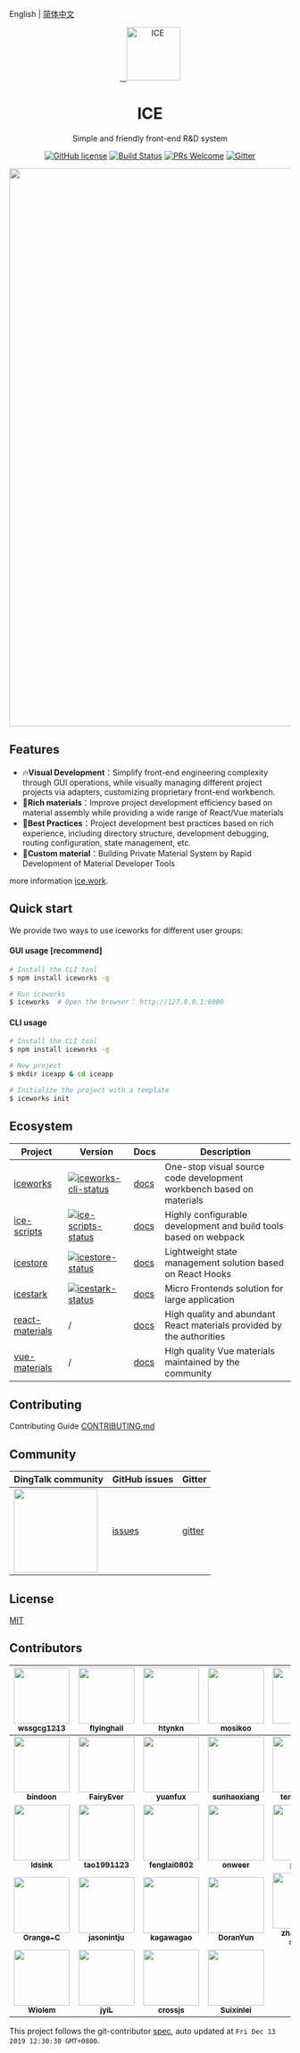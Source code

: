 English | [简体中文](./README.md)

<p align="center">
  <a href="https://ice.work">
    <img alt="ICE" src="https://img.alicdn.com/tfs/TB1gOdQRCrqK1RjSZK9XXXyypXa-192-192.png" width="96">
  </a>
</p>

<h1 align="center">ICE</h1>

<div align="center">

Simple and friendly front-end R&D system

<a href="/LICENSE"><img src="https://img.shields.io/badge/license-MIT-blue.svg" alt="GitHub license" /></a>
<a href="https://travis-ci.org/alibaba/ice"><img src="https://travis-ci.org/alibaba/ice.svg?branch=master" alt="Build Status" /></a>
<a href="https://github.com/alibaba/ice/pulls"><img src="https://img.shields.io/badge/PRs-welcome-brightgreen.svg" alt="PRs Welcome" /></a>
<a href="https://gitter.im/alibaba/ice"><img src="https://badges.gitter.im/alibaba/ice.svg" alt="Gitter" /></a>

<div align="center">
  <img src="https://img.alicdn.com/tfs/TB12869ai_1gK0jSZFqXXcpaXXa-2898-1988.png" width="1000" />
</div>
</div>

## Features

- :fire:**Visual Development**：Simplify front-end engineering complexity through GUI operations, while visually managing different project projects via adapters, customizing proprietary front-end workbench.
- :100:**Rich materials**：Improve project development efficiency based on material assembly while providing a wide range of React/Vue materials
- :tophat:**Best Practices**：Project development best practices based on rich experience, including directory structure, development debugging, routing configuration, state management, etc.
- :whale:**Custom material**：Building Private Material System by Rapid Development of Material Developer Tools

more information [ice.work](https://ice.work).

## Quick start

We provide two ways to use iceworks for different user groups:

#### GUI usage [recommend]

```bash
# Install the CLI tool
$ npm install iceworks -g

# Run iceworks
$ iceworks  # Open the browser： http://127.0.0.1:8000
```

#### CLI usage

```bash
# Install the CLI tool
$ npm install iceworks -g

# New project
$ mkdir iceapp & cd iceapp

# Initialize the project with a template
$ iceworks init
```

## Ecosystem

|    Project         |    Version                                 |     Docs    |   Description       |
|----------------|-----------------------------------------|--------------|-----------|
| [iceworks]     | [![iceworks-cli-status]][iceworks-cli-package] | [docs][iceworks-docs] |One-stop visual source code development workbench based on materials|
| [ice-scripts] | [![ice-scripts-status]][ice-scripts-package] | [docs][ice-scripts-docs] |Highly configurable development and build tools based on webpack|
| [icestore] | [![icestore-status]][icestore-package] | [docs][icestore-docs] |Lightweight state management solution based on React Hooks|
| [icestark] | [![icestark-status]][icestark-package] | [docs][icestark-docs] |Micro Frontends solution for large application|
| [react-materials] | / | [docs][react-materials-docs] |High quality and abundant React materials provided by the authorities|
| [vue-materials] | / | [docs][vue-materials-docs] |High quality Vue materials maintained by the community|

[iceworks]: https://github.com/alibaba/ice
[ice-scripts]: https://github.com/ice-lab/ice-scripts
[icestore]: https://github.com/ice-lab/icestore
[icestark]: https://github.com/ice-lab/icestark
[react-materials]: https://github.com/ice-lab/react-materials
[vue-materials]: https://github.com/ice-lab/vue-materials

[iceworks-cli-status]: https://img.shields.io/npm/v/iceworks.svg
[ice-scripts-status]: https://img.shields.io/npm/v/ice-scripts.svg
[icestore-status]: https://img.shields.io/npm/v/@ice/store.svg
[icestark-status]: https://img.shields.io/npm/v/@ice/stark.svg

[iceworks-cli-package]: https://npmjs.com/package/iceworks
[ice-scripts-package]: https://npmjs.com/package/ice-scripts
[icestore-package]: https://npmjs.com/package/@ice/store
[icestark-package]: https://npmjs.com/package/@ice/stark

[vue-materials-docs]: https://ice.work/block?type=vue
[react-materials-docs]: https://ice.work/scaffold
[iceworks-docs]: https://ice.work/docs/iceworks/about
[ice-scripts-docs]: https://ice.work/docs/cli/about
[icestark-docs]: https://ice.work/docs/icestark/guide/about
[icestore-docs]: https://github.com/ice-lab/icestore#icestore

## Contributing

Contributing Guide [CONTRIBUTING.md](/.github/CONTRIBUTING.md)

## Community

| DingTalk community                               | GitHub issues |  Gitter |
|-------------------------------------|--------------|---------|
|<img src="https://ice.alicdn.com/assets/images/qrcode.png" width="150" /> | [issues]     | [gitter]|

[issues]: https://github.com/alibaba/ice/issues
[gitter]: https://gitter.im/alibaba/ice

## License

[MIT](/LICENSE)

<!-- GITCONTRIBUTOR_START -->

## Contributors

|[<img src="https://avatars1.githubusercontent.com/u/3922719?v=4" width="100px;"/><br/><sub><b>wssgcg1213</b></sub>](https://github.com/wssgcg1213)<br/>|[<img src="https://avatars2.githubusercontent.com/u/157430?v=4" width="100px;"/><br/><sub><b>flyinghail</b></sub>](https://github.com/flyinghail)<br/>|[<img src="https://avatars2.githubusercontent.com/u/659135?v=4" width="100px;"/><br/><sub><b>htynkn</b></sub>](https://github.com/htynkn)<br/>|[<img src="https://avatars1.githubusercontent.com/u/24466804?v=4" width="100px;"/><br/><sub><b>mosikoo</b></sub>](https://github.com/mosikoo)<br/>|[<img src="https://avatars3.githubusercontent.com/u/1523060?v=4" width="100px;"/><br/><sub><b>sjy</b></sub>](https://github.com/sjy)<br/>|[<img src="https://avatars3.githubusercontent.com/u/5608189?v=4" width="100px;"/><br/><sub><b>savokiss</b></sub>](https://github.com/savokiss)<br/>|
| :---: | :---: | :---: | :---: | :---: | :---: |
|[<img src="https://avatars0.githubusercontent.com/u/5189853?v=4" width="100px;"/><br/><sub><b>bindoon</b></sub>](https://github.com/bindoon)<br/>|[<img src="https://avatars3.githubusercontent.com/u/19357920?v=4" width="100px;"/><br/><sub><b>FairyEver</b></sub>](https://github.com/FairyEver)<br/>|[<img src="https://avatars2.githubusercontent.com/u/6414178?v=4" width="100px;"/><br/><sub><b>yuanfux</b></sub>](https://github.com/yuanfux)<br/>|[<img src="https://avatars0.githubusercontent.com/u/24645480?v=4" width="100px;"/><br/><sub><b>sunhaoxiang</b></sub>](https://github.com/sunhaoxiang)<br/>|[<img src="https://avatars0.githubusercontent.com/u/5419233?v=4" width="100px;"/><br/><sub><b>temper357</b></sub>](https://github.com/temper357)<br/>|[<img src="https://avatars0.githubusercontent.com/u/2505411?v=4" width="100px;"/><br/><sub><b>imsobear</b></sub>](https://github.com/imsobear)<br/>|
|[<img src="https://avatars2.githubusercontent.com/u/1937610?v=4" width="100px;"/><br/><sub><b>ldsink</b></sub>](https://github.com/ldsink)<br/>|[<img src="https://avatars0.githubusercontent.com/u/9708135?v=4" width="100px;"/><br/><sub><b>tao1991123</b></sub>](https://github.com/tao1991123)<br/>|[<img src="https://avatars1.githubusercontent.com/u/5765610?v=4" width="100px;"/><br/><sub><b>fenglai0802</b></sub>](https://github.com/fenglai0802)<br/>|[<img src="https://avatars3.githubusercontent.com/u/11755669?v=4" width="100px;"/><br/><sub><b>onweer</b></sub>](https://github.com/onweer)<br/>|[<img src="https://avatars2.githubusercontent.com/u/11440779?v=4" width="100px;"/><br/><sub><b>pixcai</b></sub>](https://github.com/pixcai)<br/>|[<img src="https://avatars3.githubusercontent.com/u/4392234?v=4" width="100px;"/><br/><sub><b>alvinhui</b></sub>](https://github.com/alvinhui)<br/>|
|[<img src="https://avatars1.githubusercontent.com/u/8469262?v=4" width="100px;"/><br/><sub><b>Orange-C</b></sub>](https://github.com/Orange-C)<br/>|[<img src="https://avatars0.githubusercontent.com/u/14125115?v=4" width="100px;"/><br/><sub><b>jasonintju</b></sub>](https://github.com/jasonintju)<br/>|[<img src="https://avatars3.githubusercontent.com/u/6930280?v=4" width="100px;"/><br/><sub><b>kagawagao</b></sub>](https://github.com/kagawagao)<br/>|[<img src="https://avatars3.githubusercontent.com/u/16359169?v=4" width="100px;"/><br/><sub><b>DoranYun</b></sub>](https://github.com/DoranYun)<br/>|[<img src="https://avatars2.githubusercontent.com/u/23316477?v=4" width="100px;"/><br/><sub><b>zhaofeng-shu33</b></sub>](https://github.com/zhaofeng-shu33)<br/>|[<img src="https://avatars3.githubusercontent.com/u/6340730?v=4" width="100px;"/><br/><sub><b>boiawang</b></sub>](https://github.com/boiawang)<br/>|
[<img src="https://avatars0.githubusercontent.com/u/29952695?v=4" width="100px;"/><br/><sub><b>Wiolem</b></sub>](https://github.com/Wiolem)<br/>|[<img src="https://avatars3.githubusercontent.com/u/19472992?v=4" width="100px;"/><br/><sub><b>jyiL</b></sub>](https://github.com/jyiL)<br/>|[<img src="https://avatars2.githubusercontent.com/u/1201028?v=4" width="100px;"/><br/><sub><b>crossjs</b></sub>](https://github.com/crossjs)<br/>|[<img src="https://avatars2.githubusercontent.com/u/5600924?v=4" width="100px;"/><br/><sub><b>Suixinlei</b></sub>](https://github.com/Suixinlei)<br/>

This project follows the git-contributor [spec](https://github.com/xudafeng/git-contributor), auto updated at `Fri Dec 13 2019 12:30:30 GMT+0800`.

<!-- GITCONTRIBUTOR_END -->